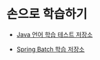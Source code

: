 # 손으로 학습하기

- [Java 언어 학습 테스트 저장소](https://github.com/eastshine-high/java-language-study)

- [Spring Batch 학습 저장소](https://github.com/eastshine-high/spring-batch-practice)
